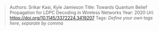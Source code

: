 > Authors: Srikar Kasi, Kyle Jamieson
> Title: Towards Quantum Belief Propagation for LDPC Decoding in Wireless Networks
> Year: 2020
> Url: https://doi.org/10.1145/3372224.3419207
> Tags: *Define your own tags here, separate by comma*